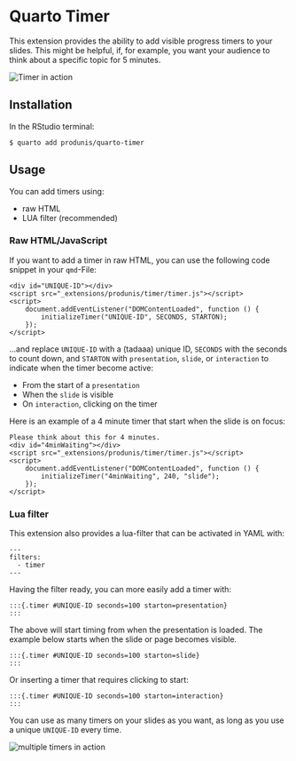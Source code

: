 # Quarto Timer

This extension provides the ability to add visible progress timers to your slides. This might be helpful, if, for example, you want your audience to think about a specific topic for 5 minutes.
 
![Timer in action](https://www.produnis.de/blog/posts/2024-01-16-QuartoExtensions/4mintimer.jpg)

## Installation
In the RStudio terminal:

```
$ quarto add produnis/quarto-timer
```

## Usage

You can add timers using:

- raw HTML
- LUA filter (recommended)

### Raw HTML/JavaScript
If you want to add a timer in raw HTML, you can use the following code snippet in your `qmd`-File:

```
<div id="UNIQUE-ID"></div>
<script src="_extensions/produnis/timer/timer.js"></script>
<script>
    document.addEventListener("DOMContentLoaded", function () {
        initializeTimer("UNIQUE-ID", SECONDS, STARTON); 
    });
</script>
```

...and replace `UNIQUE-ID` with a (tadaaa) unique ID, `SECONDS` with the seconds to count down, and `STARTON` with `presentation`, `slide`, or `interaction` to indicate when the timer become active:

- From the start of a `presentation`
- When the `slide` is visible
- On `interaction`, clicking on the timer

Here is an example of a 4 minute timer that start when the slide is on focus:

```
Please think about this for 4 minutes.
<div id="4minWaiting"></div>
<script src="_extensions/produnis/timer/timer.js"></script>
<script>
    document.addEventListener("DOMContentLoaded", function () {
        initializeTimer("4minWaiting", 240, "slide"); 
    });
</script>
```

### Lua filter

This extension also provides a lua-filter that can be activated in YAML with:

```
---
filters: 
  - timer
---
```

Having the filter ready, you can more easily add a timer with:

```
:::{.timer #UNIQUE-ID seconds=100 starton=presentation}
:::
```

The above will start timing from when the presentation is loaded.
The example below starts when the slide or page becomes visible.

```
:::{.timer #UNIQUE-ID seconds=100 starton=slide}
:::
```

Or inserting a timer that requires clicking to start:

```
:::{.timer #UNIQUE-ID seconds=100 starton=interaction}
:::
```

You can use as many timers on your slides as you want, as long as you use a unique `UNIQUE-ID` every time.

![multiple timers in action](https://www.produnis.de/blog/posts/2024-01-04-Revealjs-Timer/revealjstimer.jpg)
